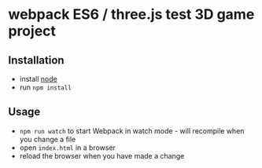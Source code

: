 # webpack ES6 / three.js test 3D game project

## Installation

* install  [node](https://nodejs.org)
* run `npm install`

## Usage

* `npm run watch` to start Webpack in watch mode - will recompile when you change a file
* open `index.html` in a browser
* reload the browser when you have made a change
